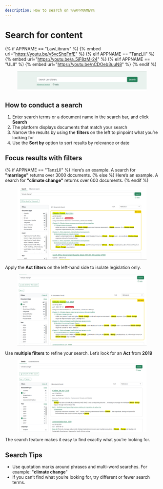 ```yaml
---
description: How to search on %%APPNAME%%
---
```


# Search for content

(% if APPNAME == "LawLibrary" %)
{% embed url="https://youtu.be/v5vcShqFnfE" %}
(% elif APPNAME == "TanzLII" %)
{% embed url="https://youtu.be/a_5jF8zM-24" %}
(% elif APPNAME == "ULII" %)
{% embed url="https://youtu.be/nCDOeb3uuN8" %}
(% endif %)



<figure><img src="../.gitbook/assets/Law lib 1.png" alt=""><figcaption></figcaption></figure>

## How to conduct a search

1. Enter search terms or a document name in the search bar, and click **Search**
2. The platform displays documents that match your search
3. Narrow the results by using the **filters** on the left to pinpoint what you’re looking for
4. Use the **Sort by** option to sort results by relevance or date

## Focus results with filters

(% if APPNAME == "TanzLII" %) Here’s an example. A search for **"marriage"** returns over 3000 documents. (% else %) Here’s an example. A search for **"climate change"** returns over 600 documents. (% endif %)

<figure><img src="../.gitbook/assets/Law lib 1 (1).png" alt=""><figcaption></figcaption></figure>

Apply the **Act filters** on the left-hand side to isolate legislation only.

<figure><img src="../.gitbook/assets/Law lib 2 (1).png" alt=""><figcaption></figcaption></figure>

Use **multiple filters** to refine your search. Let’s look for an **Act** from **2019**

<figure><img src="../.gitbook/assets/Law lib 3 (1).png" alt=""><figcaption></figcaption></figure>

The search feature makes it easy to find exactly what you’re looking for.

## Search Tips

* Use quotation marks around phrases and multi-word searches. For example: "**climate change**"
* If you can’t find what you’re looking for, try different or fewer search terms.
